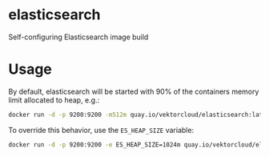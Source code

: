 # elasticsearch
Self-configuring Elasticsearch image build

# Usage

By default, elasticsearch will be started with 90% of the containers memory limit allocated to heap, e.g.:
```bash
docker run -d -p 9200:9200 -m512m quay.io/vektorcloud/elasticsearch:latest
```

To override this behavior, use the `ES_HEAP_SIZE` variable:
```bash
docker run -d -p 9200:9200 -e ES_HEAP_SIZE=1024m quay.io/vektorcloud/elasticsearch:latest
```
